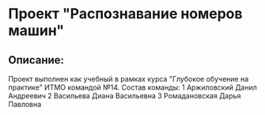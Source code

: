 # Проект "Распознавание номеров машин" 

## Описание:
Проект выполнен как учебный в рамках курса "Глубокое обучение на практике" ИТМО командой №14. Состав команды:
1 Аржиловский Данил Андреевич
2 Васильева Диана Васильевна
3 Ромадановская Дарья Павловна
